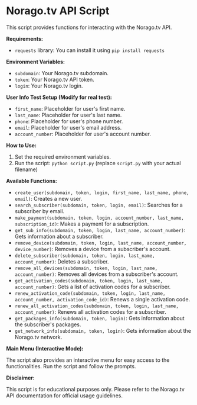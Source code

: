 # Norago.tv API Script

This script provides functions for interacting with the Norago.tv API. 

**Requirements:**

* `requests` library: You can install it using `pip install requests`

**Environment Variables:**

* `subdomain`: Your Norago.tv subdomain.
* `token`: Your Norago.tv API token.
* `login`: Your Norago.tv login.

**User Info Test Setup (Modify for real test):**

* `first_name`: Placeholder for user's first name.
* `last_name`: Placeholder for user's last name.
* `phone`: Placeholder for user's phone number.
* `email`: Placeholder for user's email address.
* `account_number`: Placeholder for user's account number.

**How to Use:**

1. Set the required environment variables.
2. Run the script: `python script.py` (replace `script.py` with your actual filename)

**Available Functions:**

* `create_user(subdomain, token, login, first_name, last_name, phone, email)`: Creates a new user.
* `search_subscriber(subdomain, token, login, email)`: Searches for a subscriber by email.
* `make_payment(subdomain, token, login, account_number, last_name, subscription_id)`: Makes a payment for a subscription.
* `get_sub_info(subdomain, token, login, last_name, account_number)`: Gets information about a subscriber.
* `remove_device(subdomain, token, login, last_name, account_number, device_number)`: Removes a device from a subscriber's account.
* `delete_subscriber(subdomain, token, login, last_name, account_number)`: Deletes a subscriber.
* `remove_all_devices(subdomain, token, login, last_name, account_number)`: Removes all devices from a subscriber's account.
* `get_activation_codes(subdomain, token, login, last_name, account_number)`: Gets a list of activation codes for a subscriber.
* `renew_activation_code(subdomain, token, login, last_name, account_number, activation_code_id)`: Renews a single activation code.
* `renew_all_activation_codes(subdomain, token, login, last_name, account_number)`: Renews all activation codes for a subscriber.
* `get_packages_info(subdomain, token, login)`: Gets information about the subscriber's packages.
* `get_network_info(subdomain, token, login)`: Gets information about the Norago.tv network.

**Main Menu (Interactive Mode):**

The script also provides an interactive menu for easy access to the functionalities. Run the script and follow the prompts.

**Disclaimer:**

This script is for educational purposes only. Please refer to the Norago.tv API documentation for official usage guidelines.
